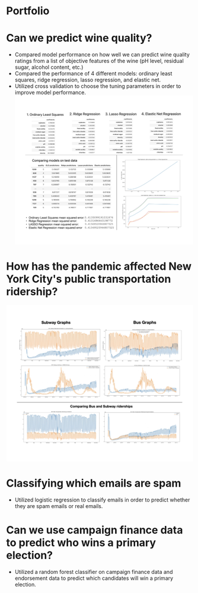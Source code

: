 # Portfolio

# Can we predict wine quality?
* Compared model performance on how well we can predict wine quality ratings from a list of objective features of the wine (pH level, residual sugar, alcohol content, etc.)
* Compared the performance of 4 different models: ordinary least squares, ridge regression, lasso regression, and elastic net.
* Utilized cross validation to choose the tuning parameters in order to improve model performance.
![](https://github.com/enoohuh/Portfolio/blob/main/images/github%20image%201%20(2).jpg)

# How has the pandemic affected New York City's public transportation ridership?
![](https://github.com/enoohuh/Portfolio/blob/main/images/github%20image%20nyc%20transportation.jpg)

# Classifying which emails are spam
* Utilized logistic regression to classify emails in order to predict whether they are spam emails or real emails.

# Can we use campaign finance data to predict who wins a primary election?
* Utilized a random forest classifier on campaign finance data and endorsement data to predict which candidates will win a primary election.
